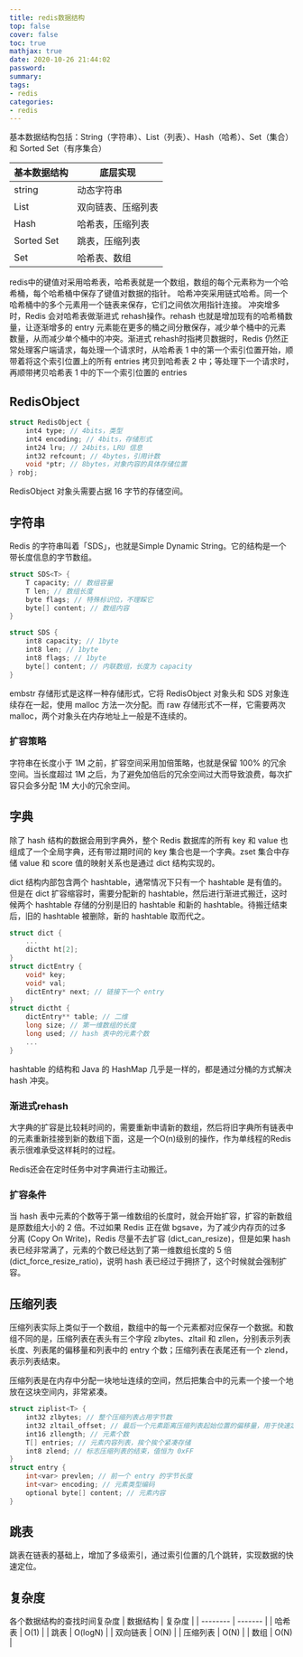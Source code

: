 ```yaml
---
title: redis数据结构
top: false
cover: false
toc: true
mathjax: true
date: 2020-10-26 21:44:02
password:
summary:
tags:
- redis
categories:
- redis
---
```




基本数据结构包括：String（字符串）、List（列表）、Hash（哈希）、Set（集合）和 Sorted Set（有序集合）

| 基本数据结构 | 底层实现           |
| ------------ | ------------------ |
| string       | 动态字符串         |
| List         | 双向链表、压缩列表 |
| Hash         | 哈希表，压缩列表   |
| Sorted Set   | 跳表，压缩列表     |
| Set          | 哈希表、数组       |

redis中的键值对采用哈希表，哈希表就是一个数组，数组的每个元素称为一个哈希桶，每个哈希桶中保存了键值对数据的指针。
哈希冲突采用链式哈希。同一个哈希桶中的多个元素用一个链表来保存，它们之间依次用指针连接。
冲突增多时，Redis 会对哈希表做渐进式 rehash操作。rehash 也就是增加现有的哈希桶数量，让逐渐增多的 entry 元素能在更多的桶之间分散保存，减少单个桶中的元素数量，从而减少单个桶中的冲突。渐进式 rehash时指拷贝数据时，Redis 仍然正常处理客户端请求，每处理一个请求时，从哈希表 1 中的第一个索引位置开始，顺带着将这个索引位置上的所有 entries 拷贝到哈希表 2 中；等处理下一个请求时，再顺带拷贝哈希表 1 中的下一个索引位置的 entries

## RedisObject

```c
struct RedisObject {
    int4 type; // 4bits，类型
    int4 encoding; // 4bits，存储形式
    int24 lru; // 24bits，LRU 信息
    int32 refcount; // 4bytes，引用计数
    void *ptr; // 8bytes，对象内容的具体存储位置
} robj;
```

 RedisObject 对象头需要占据 16 字节的存储空间。

## 字符串

Redis 的字符串叫着「SDS」，也就是Simple Dynamic String。它的结构是一个带长度信息的字节数组。

```c
struct SDS<T> {
    T capacity; // 数组容量
    T len; // 数组长度
    byte flags; // 特殊标识位，不理睬它
    byte[] content; // 数组内容
}

struct SDS {
    int8 capacity; // 1byte
    int8 len; // 1byte
    int8 flags; // 1byte
    byte[] content; // 内联数组，长度为 capacity
}
```

embstr 存储形式是这样一种存储形式，它将 RedisObject 对象头和 SDS 对象连续存在一起，使用 malloc 方法一次分配。而 raw 存储形式不一样，它需要两次 malloc，两个对象头在内存地址上一般是不连续的。

### 扩容策略

字符串在长度小于 1M 之前，扩容空间采用加倍策略，也就是保留 100% 的冗余空间。当长度超过 1M 之后，为了避免加倍后的冗余空间过大而导致浪费，每次扩容只会多分配 1M 大小的冗余空间。

## 字典

除了 hash 结构的数据会用到字典外，整个 Redis 数据库的所有 key 和 value 也组成了一个全局字典，还有带过期时间的 key 集合也是一个字典。zset 集合中存储 value 和 score 值的映射关系也是通过 dict 结构实现的。

dict 结构内部包含两个 hashtable，通常情况下只有一个 hashtable 是有值的。但是在 dict 扩容缩容时，需要分配新的 hashtable，然后进行渐进式搬迁，这时候两个 hashtable 存储的分别是旧的 hashtable 和新的 hashtable。待搬迁结束后，旧的 hashtable 被删除，新的 hashtable 取而代之。

```c
struct dict {
    ...
    dictht ht[2];
}
struct dictEntry {
    void* key;
    void* val;
    dictEntry* next; // 链接下一个 entry
}
struct dictht {
    dictEntry** table; // 二维
    long size; // 第一维数组的长度
    long used; // hash 表中的元素个数
    ...
}
```

hashtable 的结构和 Java 的 HashMap 几乎是一样的，都是通过分桶的方式解决 hash 冲突。

### 渐进式rehash

大字典的扩容是比较耗时间的，需要重新申请新的数组，然后将旧字典所有链表中的元素重新挂接到新的数组下面，这是一个O(n)级别的操作，作为单线程的Redis表示很难承受这样耗时的过程。

Redis还会在定时任务中对字典进行主动搬迁。

### 扩容条件

当 hash 表中元素的个数等于第一维数组的长度时，就会开始扩容，扩容的新数组是原数组大小的 2 倍。不过如果 Redis 正在做 bgsave，为了减少内存页的过多分离 (Copy On Write)，Redis 尽量不去扩容 (dict_can_resize)，但是如果 hash 表已经非常满了，元素的个数已经达到了第一维数组长度的 5 倍 (dict_force_resize_ratio)，说明 hash 表已经过于拥挤了，这个时候就会强制扩容。



## 压缩列表
压缩列表实际上类似于一个数组，数组中的每一个元素都对应保存一个数据。和数组不同的是，压缩列表在表头有三个字段 zlbytes、zltail 和 zllen，分别表示列表长度、列表尾的偏移量和列表中的 entry 个数；压缩列表在表尾还有一个 zlend，表示列表结束。

压缩列表是在内存中分配一块地址连续的空间，然后把集合中的元素一个接一个地放在这块空间内，非常紧凑。

```c
struct ziplist<T> {
    int32 zlbytes; // 整个压缩列表占用字节数
    int32 zltail_offset; // 最后一个元素距离压缩列表起始位置的偏移量，用于快速定位到最后一个节点
    int16 zllength; // 元素个数
    T[] entries; // 元素内容列表，挨个挨个紧凑存储
    int8 zlend; // 标志压缩列表的结束，值恒为 0xFF
}
struct entry {
    int<var> prevlen; // 前一个 entry 的字节长度
    int<var> encoding; // 元素类型编码
    optional byte[] content; // 元素内容
}
```



## 跳表
跳表在链表的基础上，增加了多级索引，通过索引位置的几个跳转，实现数据的快速定位。

## 复杂度

各个数据结构的查找时间复杂度
| 数据结构 | 复杂度  |
| -------- | ------- |
| 哈希表   | O(1)    |
| 跳表     | O(logN) |
| 双向链表 | O(N)    |
| 压缩列表 | O(N)    |
| 数组     | O(N)    |